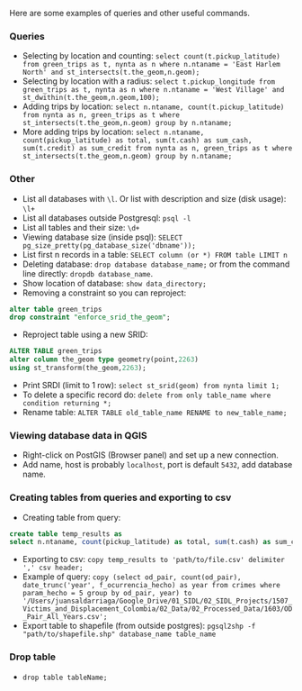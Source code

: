Here are some examples of queries and other useful commands.

### Queries
* Selecting by location and counting: `select count(t.pickup_latitude) from green_trips as t, nynta as n where n.ntaname = 'East Harlem North' and st_intersects(t.the_geom,n.geom);`
* Selecting by location with a radius: `select t.pickup_longitude from green_trips as t, nynta as n where n.ntaname = 'West Village' and st_dwithin(t.the_geom,n.geom,100);`
* Adding trips by location: `select n.ntaname, count(t.pickup_latitude) from nynta as n, green_trips as t where st_intersects(t.the_geom,n.geom) group by n.ntaname;`
* More adding trips by location: `select n.ntaname, count(pickup_latitude) as total, sum(t.cash) as sum_cash, sum(t.credit) as sum_credit from nynta as n, green_trips as t where st_intersects(t.the_geom,n.geom) group by n.ntaname;`

### Other
* List all databases with `\l`. Or list with description and size (disk usage): `\l+`
* List all databases outside Postgresql: `psql -l`
* List all tables and their size: `\d+`
* Viewing database size (inside psql): `SELECT pg_size_pretty(pg_database_size('dbname'));`
* List first n records in a table: `SELECT column (or *) FROM table LIMIT n`
* Deleting database: `drop database database_name;` or from the command line directly: `dropdb database_name`.
* Show location of database: `show data_directory;`
* Removing a constraint so you can reproject:
```sql
alter table green_trips
drop constraint "enforce_srid_the_geom";
```
* Reproject table using a new SRID:
```sql
ALTER TABLE green_trips
alter column the_geom type geometry(point,2263)
using st_transform(the_geom,2263);
```
* Print SRDI (limit to 1 row): `select st_srid(geom) from nynta limit 1;`
* To delete a specific record do: `delete from only table_name where condition returning *;`
* Rename table: `ALTER TABLE old_table_name RENAME to new_table_name;`

### Viewing database data in QGIS
* Right-click on PostGIS (Browser panel) and set up a new connection.
* Add name, host is probably `localhost`, port is default `5432`, add database name.

### Creating tables from queries and exporting to csv
* Creating table from query:
```sql
create table temp_results as
select n.ntaname, count(pickup_latitude) as total, sum(t.cash) as sum_cash, sum(t.credit) as sum_credit from nynta as n, green_trips as t where st_intersects(t.the_geom,n.geom) group by n.ntaname;
```
* Exporting to csv: `copy temp_results to 'path/to/file.csv' delimiter ',' csv header;`
* Example of query: `copy (select od_pair, count(od_pair), date_trunc('year', f_ocurrencia_hecho) as year from crimes where param_hecho = 5 group by od_pair, year) to '/Users/juansaldarriaga/Google_Drive/01_SIDL/02_SIDL_Projects/1507_Victims_and_Displacement_Colombia/02_Data/02_Processed_Data/1603/OD_Pair_All_Years.csv';`
* Export table to shapefile (from outside postgres): `pgsql2shp -f "path/to/shapefile.shp" database_name table_name`

### Drop table
* `drop table tableName;`